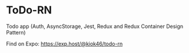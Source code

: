 # ToDo-RN
Todo app (Auth, AsyncStorage, Jest, Redux and Redux Container Design Pattern)


Find on Expo: https://exp.host/@kiok46/todo-rn